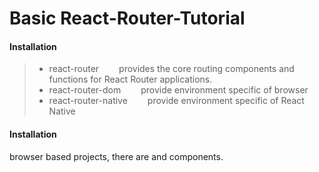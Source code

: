 # Basic React-Router-Tutorial

#### Installation
> * react-router
> &ensp;&ensp;&ensp;&ensp;provides the core routing components and functions for React Router applications.
> * react-router-dom
> &ensp;&ensp;&ensp;&ensp;provide environment specific of browser
> * react-router-native
> &ensp;&ensp;&ensp;&ensp;provide environment specific of React Native

#### Installation
browser based projects, there are <BrowserRouter> and <HashRouter> components. 











